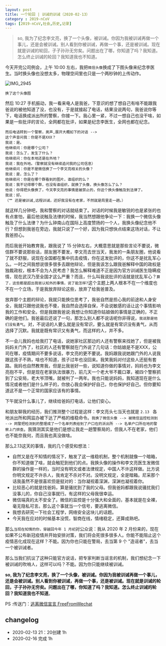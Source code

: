 ```yaml
---
layout: post
title: 一个轮回 | 训诫的训诫（2020-02-13）
category : 2019-nCoV
tags: [2019-nCoV,社会,历史,记录]
--- 
```


> so, 我为了纪念李文亮，换了一个头像，被训诫。你因为我被训诫再做一个事儿，还是会被训诫。别人看到你被训诫，再做一个事，还是被训诫。现在就是训诫的轮回，子子孙孙无穷矣。问题出在了哪，你知道了吗？我知道。怎么终止训诫的轮回？我知道我也不知道。
 
今天开完公司例会，上午 10:00 左右，我把`微信头像`换成了下图头像来纪念李医生。当时换头像也没想太多，物理空间里也只是一个两秒钟的上传动作。

![IMG_2945](https://user-images.githubusercontent.com/60376607/74603047-2a45ac80-50ea-11ea-93c8-25266fb6a6e7.JPG)

`换了这个头像图`

然后 10:27 手机振动，我一看来电人是我爸，下意识的想了想自己有啥不能跟我爸说的被他知道了没，也没有，于是就接起了电话，结果没说两句，我爸说你等下，电话换成派出所的警察，你接一下。我心里一紧，不过一想自己也没干啥，如果是一些批评的言论，全网都在批评，如果是纪念李医生，全网也都在纪念。


```
而后电话转到一个警察，男声,展开大概如下的对话 -->
这个声音问我：你是不是XXX？
我说：是。
他继续问：你是哪个公司？
我说：怎么了，发生了什么？
他继续问：你在本地还是在外地？
我说：我在外地。（警察就没有继续追问我的公司信息）
他继续问：你是不是微信换了一个李文亮相关的头像？
我说：是，怎么了？
他继续问：你是在哪个群看到的图片，谁组织的么？
我说：我不记得哪个群，也没有谁组织，就换了头像，换头像怎么了么？
他说：你得把头像换了，今天李文亮的事情是被禁止的，你这个换头像触及到法律了。
我说：好。
（艹 还是被训诫,远程训诫，还好我没有在老家，不然就是局里走一趟。）
```

就这样几分钟吧，我和警察的对话就结束了。对话的时候我是敏锐的也是紧张的也有点害怕，最后他说触及法律的时候，我当然想跟他争论一下：我换一个微信头像触及了什么法律？为什么钟南山在国际上高度赞扬的一个人，我换头像纪念他不行？但想到我爸在旁边，我就只说了一个好，因为我只想快点结束这场对话，不让我爸担心。

而后我爸开始教育我，跟我说了 15 分钟左右，大概意思就是那些言论不要说，微信群不要说那些话，朋友圈不要发，李文亮去世当天，我发的一条朋友圈，他说看了就不舒服，说现在全国都在集中抗击疫情，你在这发批评的，你这不是扰乱军心么。一时之间我想说很多很多去跟他辩论，但是我该怎么跟我爸解释中国的政权是独裁政权，根本不会为人民考虑？我怎么解释难道不正是因为官方训诫医生隐瞒疫情，现在武汉乃至全国才这么严重？而且，什么叫我说批评的话就是扰乱军心？`算了，这些都是超出我爸认知外的事情，说了能怎样?`这个主题上两人根本不在一个维度也不在一个立场，于是我放弃辩论这些，放弃了给我爸普及。

放弃那个主题的辩论，我就只能换位思考了，我爸自然是担心我的前途和人身安全，我就只跟他说我也不傻，我自然会选择自保，不会说敏感的话让这个事情影响我的工作和安全。但是我跟我爸说:我想让你知道你姑娘做的事情是正确的，不正确的是他们。我爸最后还说了一句，那怎么别人都不说话呢你非得说，`我说那是他们没有勇气`。对，不说话的人要么就是没有常识，要么就是有常识没有勇气，从而选择了沉默。我就是既有常识又有勇气，而这样的人，并不多。

不一会儿我妈也给我打了电话，说她家社区那边的人还有警察来找她了，但是被我妈妈关门外了，社区的人还有警察就在门外说了几句话：你姑娘是不是XXX，公司在哪，疫情期间不要多说话，李文亮的更不要说。我妈跟我说她跟门外的人说我跟这孩子不熟，啥也不知道，孩子过年也没回来。我笑我妈对付这些人还挺有套路。我妈也自然教育我，但是比我爸好一些，说知道你做的事情对，妈妈也为李文亮抱不平，但是现在老家执法很暴力，前几天一个老大爷不戴口罩，被四个警察抓到了公安局，老大爷顶嘴，就被判了一两年。我也只能说妈妈，我知道现在是什么情况或者他们是什么样子的，你放心我会保护好自己，你也保护好自己。但你要知道这不是一个正常的国家应该有的事情。

下午就没什么事儿了，继续给爸妈打电话，让他们安心。

和朋友聊我的经历，我们推测整个过程是这样：李文亮头七当天也就是  `2.13 ` 各地派出所和网监办被下达了严格的维稳命令。`我换了微信头像 --> 被微信监控检测到 --> 网警把检测到的整理成了一个名单列表给到了户口在的派出所 --> 名单户口所在地的警察上门排查`。我猜测其实是他们是想让我走一趟警察局的，但我人不在老家，他们也不能奈我何，而且我也真没做啥。

那么2.13这天的事情，我的几个感受和想法：
- 自然又是在不知情的情况下，触发了这一维稳机制，整个机制就像一个暗箱，你不知道做了啥，就会触犯到他们的点。我换头像的操作和李文亮医生发微信群的操作是一样的，当时没有明文或者法律规定，中国人不许这样做。比方说你明文规定不许杀人，我肯定不杀对不对。没明文规定，全是暗箱。尼采那个话我虽然不是很喜欢但是挺对的：当你凝视着深渊，深渊也凝视着你。
- 比较恶心的就是找爸妈，算是骚扰到了我的父母。但我爸妈都跟我说骚扰我们没事儿的，你自己没事就行。有这样的父母我很幸运。
- 微信端真的太不安全了。微信的监控是十分强大和全面的，基本就是在全裸，毫无隐私可言。那么这个事就当一个信号，要逃离微信。
- 我想去研究一下社会工程学，网络安全这块儿的话题。
- 今天我在应对的时候基本没慌，智商在线，情绪稳定，还算成熟吧。

那么`当现在知情的你，穿越回今年 1 月初`对公众说：我从 2020 年 2 月份来的，现在如果不公布新冠疫情并开始安排对策，我们将会死很多很多人。你能不能阻止这个疫情恶化成现在这样？不能。因为你也只能在警局，去当第 9 个 "造谣者"，去当一个被训诫者。

那么当我们抗议了这种只能官方说话，把专家判断当谣言的机制，我们想纪念一下被训诫的吹哨人，这样可以吗？不能。因为你只能继续被训诫。

**so, 我为了纪念李文亮，换了一个头像，被训诫。你因为我被训诫再做一个事儿，还是会被训诫。别人看到你被训诫，再做一个事，还是被训诫。现在就是训诫的轮回，子子孙孙无穷矣。问题出在了哪，你知道了吗？我知道。怎么终止训诫的轮回？我知道我也不知道**。

PS :传送门：[逃离微信宣言 FreeFromWechat](https://matters.news/@freefromwechat/%E9%80%83%E7%A6%BB%E5%BE%AE%E4%BF%A1%E5%AE%A3%E8%A8%80-free-from-wechat-manifesto-bafyreib7535kdob62z6j7dlfjsl5or2doduvuqpgd7xdji2hzncfrvdws4)

## changelog
- 2020-02-13 21：20创建 1h 
- 2020-02-16 完成 1h
